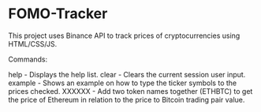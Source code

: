 # FOMO-Tracker

This project uses Binance API to track prices of cryptocurrencies using HTML/CSS/JS. 

Commands:

help - Displays the help list.
clear - Clears the current session user input. 
example - Shows an example on how to type the ticker symbols to the prices checked. 
XXXXXX - Add two token names together (ETHBTC) to get the price of Ethereum in relation to the
price to Bitcoin trading pair value.
